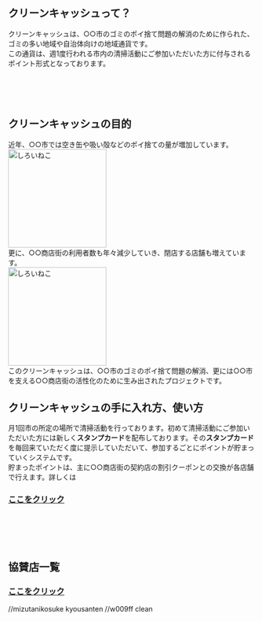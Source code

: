 ## クリーンキャッシュって？<br>

クリーンキャッシュは、○○市のゴミのポイ捨て問題の解消のために作られた、ゴミの多い地域や自治体向けの地域通貨です。<br>
この通貨は、週1度行われる市内の清掃活動にご参加いただいた方に付与されるポイント形式となっております。<br>
<br><br><br><br>
## クリーンキャッシュの目的<br>
近年、○○市では空き缶や吸い殻などのポイ捨ての量が増加しています。<br>
<img width="200px" alt="しろいねこ" src="https://pbs.twimg.com/media/EEZYOftU0AApKBD?format=png&name=small"><br>
更に、○○商店街の利用者数も年々減少していき、閉店する店舗も増えています。<br>
<img width="200px" alt="しろいねこ" src="https://pbs.twimg.com/media/EEZYOfsUUAA9JAO?format=png&name=small"><br>
このクリーンキャッシュは、○○市のゴミのポイ捨て問題の解消、更には○○市を支える○○商店街の活性化のために生み出されたプロジェクトです。<br>
## クリーンキャッシュの手に入れ方、使い方<br>
月1回市の所定の場所で清掃活動を行っております。初めて清掃活動にご参加いただいた方には新しく**スタンプカード**を配布しております。その**スタンプカード**を毎回来ていただく度に提示していただいて、参加するごとにポイントが貯まっていくシステムです。<br>
貯まったポイントは、主に○○商店街の契約店の割引クーポンとの交換が各店舗で行えます。詳しくは
### [ここをクリック](https://w009ff.github.io/cleancash "タイトル")<br><br><br><br><br>
## 協賛店一覧<br>
### [ここをクリック](https://mizutanikosuke.github.io/kyousanten "タイトル")

//mizutanikosuke kyousanten
//w009ff clean
